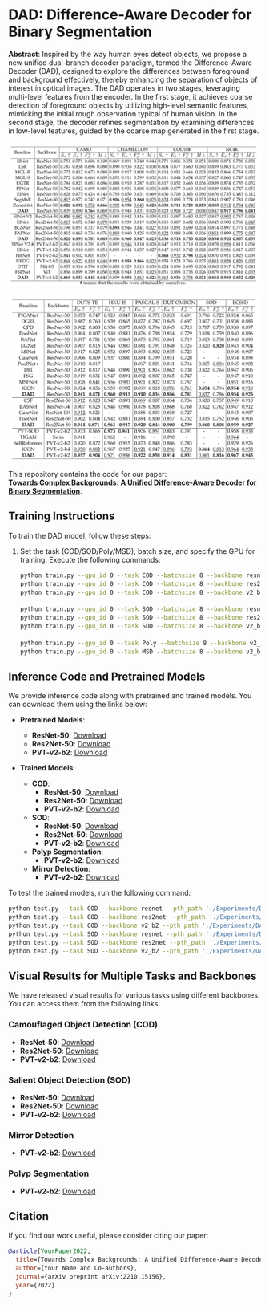
# DAD: Difference-Aware Decoder for Binary Segmentation

**Abstract**: Inspired by the way human eyes detect objects, we propose a new unified dual-branch decoder paradigm, termed the Difference-Aware Decoder (DAD), designed to explore the differences between foreground and background effectively, thereby enhancing the separation of objects of interest in optical images. The DAD operates in two stages, leveraging multi-level features from the encoder. In the first stage, it achieves coarse detection of foreground objects by utilizing high-level semantic features, mimicking the initial rough observation typical of human vision. In the second stage, the decoder refines segmentation by examining differences in low-level features, guided by the coarse map generated in the first stage.

![COD](COD.png)

![SOD](SOD.png)

This repository contains the code for our paper:  
**[Towards Complex Backgrounds: A Unified Difference-Aware Decoder for Binary Segmentation](https://arxiv.org/abs/2210.15156)**.

## Training Instructions

To train the DAD model, follow these steps:

1. Set the task (COD/SOD/Poly/MSD), batch size, and specify the GPU for training. Execute the following commands:

   ```bash
   python train.py --gpu_id 0 --task COD --batchsize 8 --backbone resnet
   python train.py --gpu_id 0 --task COD --batchsize 8 --backbone res2net
   python train.py --gpu_id 0 --task COD --batchsize 8 --backbone v2_b2

   python train.py --gpu_id 0 --task SOD --batchsize 8 --backbone resnet
   python train.py --gpu_id 0 --task SOD --batchsize 8 --backbone res2net
   python train.py --gpu_id 0 --task SOD --batchsize 8 --backbone v2_b2

   python train.py --gpu_id 0 --task Poly --batchsize 8 --backbone v2_b2
   python train.py --gpu_id 0 --task MSD --batchsize 8 --backbone v2_b2
   ```

## Inference Code and Pretrained Models

We provide inference code along with pretrained and trained models. You can download them using the links below:

- **Pretrained Models**:
  - **ResNet-50**: [Download](https://pan.baidu.com/s/1JmgYZXXWsU_6xfnO3tKApA?pwd=xnhz)
  - **Res2Net-50**: [Download](https://pan.baidu.com/s/1JmgYZXXWsU_6xfnO3tKApA?pwd=xnhz)
  - **PVT-v2-b2**: [Download](https://pan.baidu.com/s/1JmgYZXXWsU_6xfnO3tKApA?pwd=xnhz)

- **Trained Models**:
  - **COD**:
    - **ResNet-50**: [Download](https://pan.baidu.com/s/1JmgYZXXWsU_6xfnO3tKApA?pwd=xnhz)
    - **Res2Net-50**: [Download](https://pan.baidu.com/s/1JmgYZXXWsU_6xfnO3tKApA?pwd=xnhz)
    - **PVT-v2-b2**: [Download](https://pan.baidu.com/s/1JmgYZXXWsU_6xfnO3tKApA?pwd=xnhz)
  - **SOD**:
    - **ResNet-50**: [Download](https://pan.baidu.com/s/1JmgYZXXWsU_6xfnO3tKApA?pwd=xnhz)
    - **Res2Net-50**: [Download](https://pan.baidu.com/s/1JmgYZXXWsU_6xfnO3tKApA?pwd=xnhz)
    - **PVT-v2-b2**: [Download](https://pan.baidu.com/s/1JmgYZXXWsU_6xfnO3tKApA?pwd=xnhz)
  - **Polyp Segmentation**:
    - **PVT-v2-b2**: [Download](https://pan.baidu.com/s/1JmgYZXXWsU_6xfnO3tKApA?pwd=xnhz)
  - **Mirror Detection**:
    - **PVT-v2-b2**: [Download](https://pan.baidu.com/s/1JmgYZXXWsU_6xfnO3tKApA?pwd=xnhz)

To test the trained models, run the following command:

```bash
python test.py --task COD --backbone resnet --pth_path './Experiments/DAD/'
python test.py --task COD --backbone res2net --pth_path './Experiments/DAD/'
python test.py --task COD --backbone v2_b2 --pth_path './Experiments/DAD/'
python test.py --task SOD --backbone resnet --pth_path './Experiments/DAD/'
python test.py --task SOD --backbone res2net --pth_path './Experiments/DAD/'
python test.py --task SOD --backbone v2_b2 --pth_path './Experiments/DAD/'
```

## Visual Results for Multiple Tasks and Backbones

We have released visual results for various tasks using different backbones. You can access them from the following links:

### Camouflaged Object Detection (COD)

- **ResNet-50**: [Download](https://pan.baidu.com/s/1JmgYZXXWsU_6xfnO3tKApA?pwd=xnhz)
- **Res2Net-50**: [Download](https://pan.baidu.com/s/1JmgYZXXWsU_6xfnO3tKApA?pwd=xnhz)
- **PVT-v2-b2**: [Download](https://pan.baidu.com/s/1JmgYZXXWsU_6xfnO3tKApA?pwd=xnhz)

### Salient Object Detection (SOD)

- **ResNet-50**: [Download](https://pan.baidu.com/s/1JmgYZXXWsU_6xfnO3tKApA?pwd=xnhz)
- **Res2Net-50**: [Download](https://pan.baidu.com/s/1JmgYZXXWsU_6xfnO3tKApA?pwd=xnhz)
- **PVT-v2-b2**: [Download](https://pan.baidu.com/s/1JmgYZXXWsU_6xfnO3tKApA?pwd=xnhz)

### Mirror Detection

- **PVT-v2-b2**: [Download](https://pan.baidu.com/s/1JmgYZXXWsU_6xfnO3tKApA?pwd=xnhz)

### Polyp Segmentation

- **PVT-v2-b2**: [Download](https://pan.baidu.com/s/1JmgYZXXWsU_6xfnO3tKApA?pwd=xnhz)

## Citation

If you find our work useful, please consider citing our paper:

```bibtex
@article{YourPaper2022,
  title={Towards Complex Backgrounds: A Unified Difference-Aware Decoder for Binary Segmentation},
  author={Your Name and Co-authors},
  journal={arXiv preprint arXiv:2210.15156},
  year={2022}
}
```
